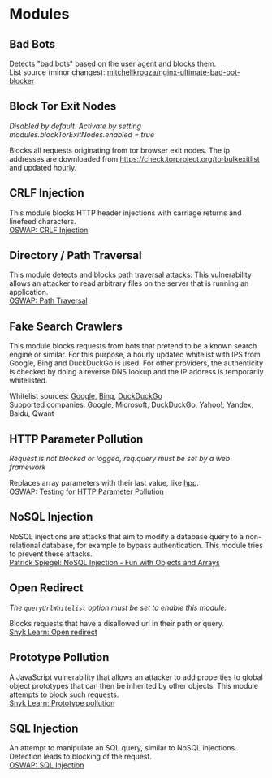 # Modules

## Bad Bots
Detects "bad bots" based on the user agent and blocks them.  
List source (minor changes): [mitchellkrogza/nginx-ultimate-bad-bot-blocker](https://github.com/mitchellkrogza/nginx-ultimate-bad-bot-blocker)

## Block Tor Exit Nodes
*Disabled by default. Activate by setting modules.blockTorExitNodes.enabled = true*

Blocks all requests originating from tor browser exit nodes. The ip addresses are downloaded from https://check.torproject.org/torbulkexitlist and updated hourly.

## CRLF Injection
This module blocks HTTP header injections with carriage returns and linefeed characters.  
[OSWAP: CRLF Injection](https://owasp.org/www-community/vulnerabilities/CRLF_Injection)

## Directory / Path Traversal
This module detects and blocks path traversal attacks. This vulnerability allows an attacker to read arbitrary files on the server that is running an application.  
[OSWAP: Path Traversal](https://owasp.org/www-community/attacks/Path_Traversal)

## Fake Search Crawlers
This module blocks requests from bots that pretend to be a known search engine or similar. For this purpose, a hourly updated whitelist with IPS from Google, Bing and DuckDuckGo is used. For other providers, the authenticity is checked by doing a reverse DNS lookup and the IP address is temporarily whitelisted.

Whitelist sources: [Google](https://www.gstatic.com/ipranges/goog.json), [Bing](https://www.bing.com/toolbox/bingbot.json), [DuckDuckGo](https://raw.githubusercontent.com/duckduckgo/duckduckgo-help-pages/master/_docs/results/duckduckbot.md)  
Supported companies: Google, Microsoft, DuckDuckGo, Yahoo!, Yandex, Baidu, Qwant

## HTTP Parameter Pollution
*Request is not blocked or logged, req.query must be set by a web framework*

Replaces array parameters with their last value, like [hpp](https://www.npmjs.com/package/hpp).  
[OSWAP: Testing for HTTP Parameter Pollution](https://owasp.org/www-project-web-security-testing-guide/latest/4-Web_Application_Security_Testing/07-Input_Validation_Testing/04-Testing_for_HTTP_Parameter_Pollution)

## NoSQL Injection
NoSQL injections are attacks that aim to modify a database query to a non-relational database, for example to bypass authentication. This module tries to prevent these attacks.  
[Patrick Spiegel: NoSQL Injection - Fun with Objects and Arrays](https://owasp.org/www-pdf-archive/GOD16-NOSQL.pdf)

## Open Redirect
*The `queryUrlWhitelist` option must be set to enable this module.*

Blocks requests that have a disallowed url in their path or query.  
[Snyk Learn: Open redirect](https://learn.snyk.io/lessons/open-redirect/javascript/)

## Prototype Pollution
A JavaScript vulnerability that allows an attacker to add properties to global object prototypes that can then be inherited by other objects. This module attempts to block such requests.  
[Snyk Learn: Prototype pollution](https://learn.snyk.io/lessons/prototype-pollution/javascript/)

## SQL Injection
An attempt to manipulate an SQL query, similar to NoSQL injections. Detection leads to blocking of the request.  
[OSWAP: SQL Injection](https://owasp.org/www-community/attacks/SQL_Injection)
